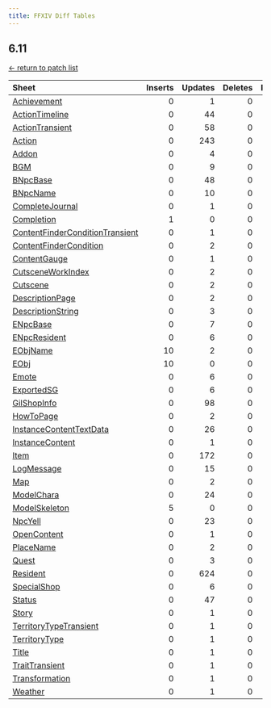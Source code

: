 ```yaml
---
title: FFXIV Diff Tables
---
```

## 6.11

[← return to patch list](https://makar8000.github.io/ffxiv-diff/)

| Sheet | Inserts | Updates | Deletes | Reorders |
| :---- | ------: | ------: | ------: | -------: |
| [Achievement](Achievement) |       0 |       1 |       0 |        0 |
| [ActionTimeline](ActionTimeline) |       0 |      44 |       0 |        0 |
| [ActionTransient](ActionTransient) |       0 |      58 |       0 |        0 |
| [Action](Action) |       0 |     243 |       0 |        0 |
| [Addon](Addon) |       0 |       4 |       0 |        0 |
| [BGM](BGM) |       0 |       9 |       0 |        0 |
| [BNpcBase](BNpcBase) |       0 |      48 |       0 |        0 |
| [BNpcName](BNpcName) |       0 |      10 |       0 |        0 |
| [CompleteJournal](CompleteJournal) |       0 |       1 |       0 |        0 |
| [Completion](Completion) |       1 |       0 |       0 |        0 |
| [ContentFinderConditionTransient](ContentFinderConditionTransient) |       0 |       1 |       0 |        0 |
| [ContentFinderCondition](ContentFinderCondition) |       0 |       2 |       0 |        0 |
| [ContentGauge](ContentGauge) |       0 |       1 |       0 |        0 |
| [CutsceneWorkIndex](CutsceneWorkIndex) |       0 |       2 |       0 |        0 |
| [Cutscene](Cutscene) |       0 |       2 |       0 |        0 |
| [DescriptionPage](DescriptionPage) |       0 |       2 |       0 |        0 |
| [DescriptionString](DescriptionString) |       0 |       3 |       0 |        0 |
| [ENpcBase](ENpcBase) |       0 |       7 |       0 |        0 |
| [ENpcResident](ENpcResident) |       0 |       6 |       0 |        0 |
| [EObjName](EObjName) |      10 |       2 |       0 |        0 |
| [EObj](EObj) |      10 |       0 |       0 |        0 |
| [Emote](Emote) |       0 |       6 |       0 |        0 |
| [ExportedSG](ExportedSG) |       0 |       6 |       0 |        0 |
| [GilShopInfo](GilShopInfo) |       0 |      98 |       0 |        0 |
| [HowToPage](HowToPage) |       0 |       2 |       0 |        0 |
| [InstanceContentTextData](InstanceContentTextData) |       0 |      26 |       0 |        0 |
| [InstanceContent](InstanceContent) |       0 |       1 |       0 |        0 |
| [Item](Item) |       0 |     172 |       0 |        0 |
| [LogMessage](LogMessage) |       0 |      15 |       0 |        0 |
| [Map](Map) |       0 |       2 |       0 |        0 |
| [ModelChara](ModelChara) |       0 |      24 |       0 |        0 |
| [ModelSkeleton](ModelSkeleton) |       5 |       0 |       0 |        0 |
| [NpcYell](NpcYell) |       0 |      23 |       0 |        0 |
| [OpenContent](OpenContent) |       0 |       1 |       0 |        0 |
| [PlaceName](PlaceName) |       0 |       2 |       0 |        0 |
| [Quest](Quest) |       0 |       3 |       0 |        0 |
| [Resident](Resident) |       0 |     624 |       0 |        0 |
| [SpecialShop](SpecialShop) |       0 |       6 |       0 |        0 |
| [Status](Status) |       0 |      47 |       0 |        0 |
| [Story](Story) |       0 |       1 |       0 |        0 |
| [TerritoryTypeTransient](TerritoryTypeTransient) |       0 |       1 |       0 |        0 |
| [TerritoryType](TerritoryType) |       0 |       1 |       0 |        0 |
| [Title](Title) |       0 |       1 |       0 |        0 |
| [TraitTransient](TraitTransient) |       0 |       1 |       0 |        0 |
| [Transformation](Transformation) |       0 |       1 |       0 |        0 |
| [Weather](Weather) |       0 |       1 |       0 |        0 |